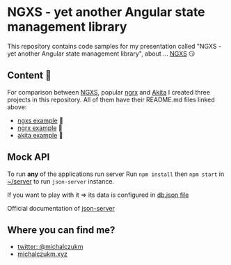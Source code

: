 # NGXS - yet another Angular state management library

This repository contains code samples for my presentation called "NGXS - yet another Angular state management library", about ... [NGXS](https://ngxs.gitbook.io/ngxs/) :smirk:

## Content :rocket:

For comparison between [NGXS](https://ngxs.gitbook.io/ngxs/), popular [ngrx](http://ngrx.github.io/) and [Akita](https://netbasal.gitbook.io/akita/) I created three projects in this repository. All of them have their README.md files linked above:

* [ngxs example](./ngxs) :speedboat:
* [ngrx example](./ngrx) :helicopter:
* [akita example](./akita) 🐶


## Mock API

To run **any** of the applications run server
Run `npm install` then `npm start` in [~/server](../server) to run `json-server` instance.

If you want to play with it => its data is configured in [db.json file](../server/db.json)

Official documentation of [json-server](https://github.com/typicode/json-server)

## Where you can find me?

* [twitter: @michalczukm](https://twitter.com/michalczukm)
* [michalczukm.xyz](https://michalczukm.xyz)
